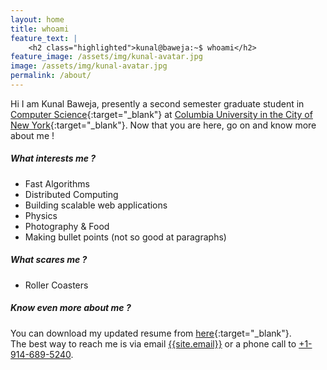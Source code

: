 ```yaml
---
layout: home
title: whoami
feature_text: |
    <h2 class="highlighted">kunal@baweja:~$ whoami</h2>
feature_image: /assets/img/kunal-avatar.jpg
image: /assets/img/kunal-avatar.jpg
permalink: /about/
---
```

Hi I am Kunal Baweja, presently a second semester graduate student in [Computer Science]({{site.columbia.cs}}){:target="_blank"} at [Columbia University in the City of New York]({{site.columbia.university}}){:target="_blank"}. Now that you are here, go on and know more about me !

##### What interests me ?
  * Fast Algorithms
  * Distributed Computing
  * Building scalable web applications
  * Physics
  * Photography & Food
  * Making bullet points (not so good at paragraphs)

##### What scares me ?
  * Roller Coasters

##### Know even more about me ?
You can download my updated resume from [here](https://github.com/bawejakunal/resume/blob/master/kunal-resume.pdf){:target="_blank"}.
<br/>
The best way to reach me is via email <a href="mailto:{{site.email}}">{{site.email}}</a> or a phone call to <a href="tel:+19146895240">+1-914-689-5240</a>.